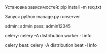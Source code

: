 Установка зависимостей:
pip install -m req.txt

Запуск
python manage.py runserver

admin: admin
pass: admin12345

celery:  celery -A distribution worker -l info

celery beat: celery -A distribution beat -l info
